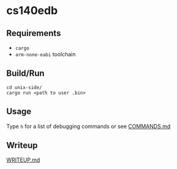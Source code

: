 # cs140edb
## Requirements
* `cargo`
* `arm-none-eabi` toolchain

## Build/Run
```
cd unix-side/
cargo run <path to user .bin>
```

## Usage
Type `h` for a list of debugging commands or see [COMMANDS.md](COMMANDS.md)

## Writeup
[WRITEUP.md](WRITEUP.md)